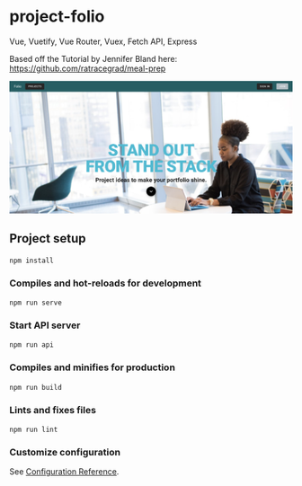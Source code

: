 # project-folio

Vue, Vuetify, Vue Router, Vuex, Fetch API, Express

Based off the Tutorial by Jennifer Bland here: https://github.com/ratracegrad/meal-prep

![project screenshot](https://raw.githubusercontent.com/ceceliacreates/project-folio/develop/screenshot.png)

## Project setup

```
npm install
```

### Compiles and hot-reloads for development

```
npm run serve
```

### Start API server

```
npm run api
```

### Compiles and minifies for production

```
npm run build
```

### Lints and fixes files

```
npm run lint
```

### Customize configuration

See [Configuration Reference](https://cli.vuejs.org/config/).

